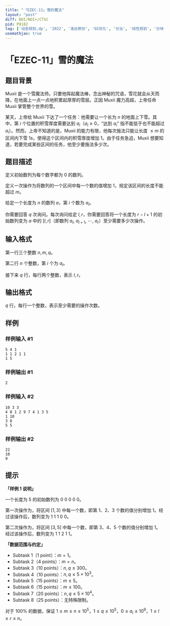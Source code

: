 ```yaml
---
title: "「EZEC-11」雪的魔法"
layout: "post"
diff: NOI/NOI+/CTSC
pid: P8182
tag: ['动态规划,dp', '2022', '洛谷原创', 'O2优化', '分治', '线性规划', '分块', '整体二分', '洛谷月赛']
usemathjax: true
---
```


# 「EZEC-11」雪的魔法
## 题目背景

Muxii 是一个雪魔法师。只要他挥起魔法棒，念出神秘的咒语，雪花就会从天而降，在地面上一点一点地积累起厚厚的雪层。正因 Muxii 魔力高超，上帝任命 Muxii 掌管整个世界的雪。

某天，上帝给 Muxii 下达了一个任务：他需要让一个长为 $n$ 的地面上下雪。其中，第 $i$ 个位置的积雪厚度需要达到 $a_i$（$a_i\ge0$，“达到 $a_i$” 指不能低于也不能超过 $a_i$）。然而，上帝不知道的是，Muxii 的能力有限，他每次施法只能让长度 $\le m$ 的区间内下雪 1s，使得这个区间内的积雪厚度增加 $1$。由于任务急迫，Muxii 想要知道，若要完成某些区间的任务，他至少要施法多少次。
## 题目描述

定义初始数列为每个数字都为 $0$ 的数列。

定义一次操作为将数列的一个区间中每一个数的值增加 $1$，规定该区间的长度不能超过 $m$。

给定一个长度为 $n$ 的数列 $a$，第 $i$ 个数为 $a_i$。

你需要回答 $q$ 次询问。每次询问给定 $l,r$，你需要回答将一个长度为 $r-l+1$ 的初始数列变为 $a$ 中的 $[l,r]$（即数列 $a_l$, $a_{l+1}$, $\cdots$, $a_r$）至少需要多少次操作。
## 输入格式

第一行三个整数 $n,m,q$。

第二行 $n$ 个整数，第 $i$ 个为 $a_i$。

接下来 $q$ 行，每行两个整数，表示 $l,r$。
## 输出格式

$q$ 行，每行一个整数，表示至少需要的操作次数。
## 样例

### 样例输入 #1
```
5 4 1
1 1 2 1 1
1 5
```
### 样例输出 #1
```
2
```
### 样例输入 #2
```
10 3 3
4 8 1 2 9 7 4 1 3 5
1 10
3 8
5 5
```
### 样例输出 #2
```
22
10
9
```
## 提示

**「样例 1 说明」**

一个长度为 $5$ 的初始数列为 $0$ $0$ $0$ $0$ $0$。

第一次操作为，将区间 $[1,3]$ 中每一个数，即第 $1$、$2$、$3$ 个数的值分别增加 $1$。经过该操作后，数列变为  $1$ $1$ $1$ $0$ $0$。

第二次操作为，将区间 $[3,5]$ 中每一个数，即第 $3$、$4$、$5$ 个数的值分别增加 $1$。经过该操作后，数列变为  $1$ $1$ $2$ $1$ $1$。

**「数据范围与约定」**

- Subtask 1（1 point）：$m=1$。
- Subtask 2（4 points）：$m=n$。
- Subtask 3（10 points）：$n,q\le300$。
- Subtask 4（10 points）：$n,q\le5\times10^3$。
- Subtask 5（15 points）：$m\le5$。
- Subtask 6（15 points）：$m\le100$。
- Subtask 7（20 points）：$n,q\le5\times10^4$。
- Subtask 8（25 points）：无特殊限制。

对于 $100\%$ 的数据，保证 $1\le m\le n\le10^5$，$1\le q\le10^5$，$0\le a_i\le10^9$，$1\le l\le r\le n$。
